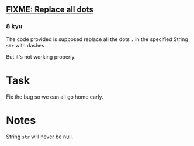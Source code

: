 <h2><a href=https://www.codewars.com/kata/596c6eb85b0f515834000049/train/java target="_blank">FIXME: Replace all dots</a></h2><h3>8 kyu</h3><p>The code provided is supposed replace all the dots <code>.</code> in the specified String <code>str</code> with dashes <code>-</code></p><p>But it's not working properly.</p><h1 id="task">Task</h1><p>Fix the bug so we can all go home early.</p><h1 id="notes">Notes</h1><p>String <code>str</code> will never be null.</p>